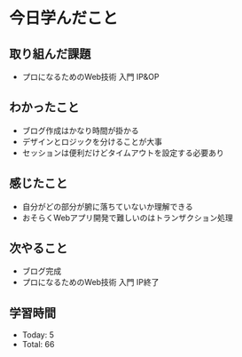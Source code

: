 # 今日学んだこと
## 取り組んだ課題
- プロになるためのWeb技術 入門 IP&OP
## わかったこと
- ブログ作成はかなり時間が掛かる
- デザインとロジックを分けることが大事
- セッションは便利だけどタイムアウトを設定する必要あり
## 感じたこと
- 自分がどの部分が腑に落ちていないか理解できる
- おそらくWebアプリ開発で難しいのはトランザクション処理
## 次やること
- ブログ完成
- プロになるためのWeb技術 入門 IP終了
## 学習時間
- Today: 5
- Total: 66